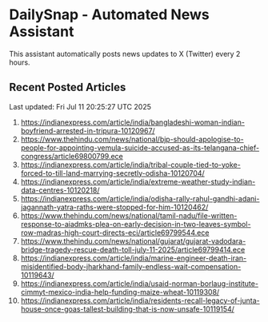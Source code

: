 # DailySnap - Automated News Assistant

This assistant automatically posts news updates to X (Twitter) every 2 hours.

## Recent Posted Articles

Last updated: Fri Jul 11 20:25:27 UTC 2025

1. https://indianexpress.com/article/india/bangladeshi-woman-indian-boyfriend-arrested-in-tripura-10120967/
2. https://www.thehindu.com/news/national/bjp-should-apologise-to-people-for-appointing-vemula-suicide-accused-as-its-telangana-chief-congress/article69800799.ece
3. https://indianexpress.com/article/india/tribal-couple-tied-to-yoke-forced-to-till-land-marrying-secretly-odisha-10120704/
4. https://indianexpress.com/article/india/extreme-weather-study-indian-data-centres-10120218/
5. https://indianexpress.com/article/india/odisha-rally-rahul-gandhi-adani-jagannath-yatra-raths-were-stopped-for-him-10120462/
6. https://www.thehindu.com/news/national/tamil-nadu/file-written-response-to-aiadmks-plea-on-early-decision-in-two-leaves-symbol-row-madras-high-court-directs-eci/article69799544.ece
7. https://www.thehindu.com/news/national/gujarat/gujarat-vadodara-bridge-tragedy-rescue-death-toll-july-11-2025/article69799414.ece
8. https://indianexpress.com/article/india/marine-engineer-death-iran-misidentified-body-jharkhand-family-endless-wait-compensation-10119643/
9. https://indianexpress.com/article/india/usaid-norman-borlaug-institute-cimmyt-mexico-india-help-funding-maize-wheat-10119308/
10. https://indianexpress.com/article/india/residents-recall-legacy-of-junta-house-once-goas-tallest-building-that-is-now-unsafe-10119154/
